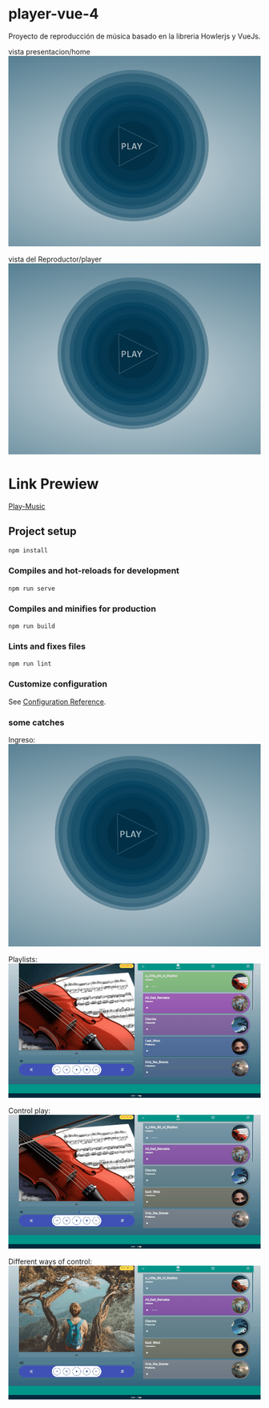 # player-vue-4

Proyecto de reproducción de música basado en la libreria Howlerjs y VueJs.

vista presentacion/home
![Inicio](readme/img1.PNG "Player Music")

vista del Reproductor/player
![Inicio](readme/img1.PNG "Player Music")

# Link Prewiew
[Play-Music](https://verastian.github.io/player-music/)
## Project setup
```
npm install
```

### Compiles and hot-reloads for development
```
npm run serve
```

### Compiles and minifies for production
```
npm run build
```

### Lints and fixes files
```
npm run lint
```

### Customize configuration
See [Configuration Reference](https://cli.vuejs.org/config/).


### some catches

Ingreso:
![ingreso](readme/Animation.gif "Player Music")

Playlists:
![playlist](readme/gif2.gif "Player Music")

Control play:
![control-play](readme/gif3.gif "Player Music")

Different ways of control:
![control-play](readme/gif4.gif "Player Music")